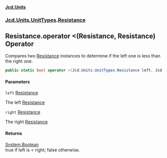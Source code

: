 #### [Jcd.Units](index.md 'index')
### [Jcd.Units.UnitTypes](Jcd.Units.UnitTypes.md 'Jcd.Units.UnitTypes').[Resistance](Jcd.Units.UnitTypes.Resistance.md 'Jcd.Units.UnitTypes.Resistance')

## Resistance.operator <(Resistance, Resistance) Operator

Compares two [Resistance](Jcd.Units.UnitTypes.Resistance.md 'Jcd.Units.UnitTypes.Resistance') instances to determine if the left one is less than the right one.

```csharp
public static bool operator <(Jcd.Units.UnitTypes.Resistance left, Jcd.Units.UnitTypes.Resistance right);
```
#### Parameters

<a name='Jcd.Units.UnitTypes.Resistance.op_LessThan(Jcd.Units.UnitTypes.Resistance,Jcd.Units.UnitTypes.Resistance).left'></a>

`left` [Resistance](Jcd.Units.UnitTypes.Resistance.md 'Jcd.Units.UnitTypes.Resistance')

The left [Resistance](Jcd.Units.UnitTypes.Resistance.md 'Jcd.Units.UnitTypes.Resistance')

<a name='Jcd.Units.UnitTypes.Resistance.op_LessThan(Jcd.Units.UnitTypes.Resistance,Jcd.Units.UnitTypes.Resistance).right'></a>

`right` [Resistance](Jcd.Units.UnitTypes.Resistance.md 'Jcd.Units.UnitTypes.Resistance')

The right [Resistance](Jcd.Units.UnitTypes.Resistance.md 'Jcd.Units.UnitTypes.Resistance')

#### Returns
[System.Boolean](https://docs.microsoft.com/en-us/dotnet/api/System.Boolean 'System.Boolean')  
true if left is < right; false otherwise.